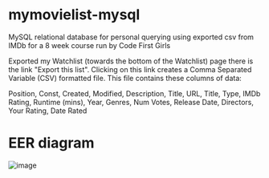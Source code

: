 # mymovielist-mysql
MySQL relational database for personal querying using exported csv from IMDb for a 8 week course run by Code First Girls

Exported my Watchlist (towards the bottom of the Watchlist) page there is the link "Export this list". Clicking on this link creates a Comma Separated Variable (CSV) formatted file. This file contains these columns of data:

Position, Const, Created, Modified, Description, Title, URL, Title, Type, IMDb Rating, Runtime (mins), Year, Genres, Num Votes, Release Date, Directors, Your Rating,
Date Rated

# EER diagram
![image](https://user-images.githubusercontent.com/23630745/176487481-e80e6d2f-b800-4e01-b480-a56c639a97ff.png)
